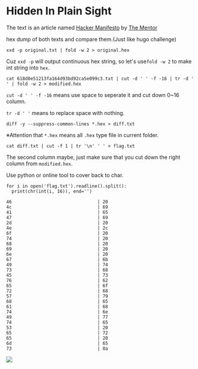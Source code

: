 # **Hidden In Plain Sight**

The text is an article named [Hacker Manifesto](http://www.phrack.org/issues/7/3.html#article) by [The Mentor](https://en.wikipedia.org/wiki/Loyd_Blankenship)

hex dump of both texts and compare them.(Just like hugo challenge)

`xxd -p original.txt | fold -w 2 > original.hex`

Cuz `xxd -p` will output continuous hex string, so let's use`fold -w 2` to make int string into `hex`.

```
cat 618d0e51213fa164d93bd92ca5e099c3.txt | cut -d ' ' -f -16 | tr -d ' ' | fold -w 2 > modified.hex
```

`cut -d ' ' -f -16` means use space to seperate it and cut down 0~16 column.

`tr -d ' '` means to replace space with nothing.

```
diff -y --suppress-common-lines *.hex > diff.txt
```

※Attention that `*.hex` means all `.hex` type file in current folder.

```
cat diff.txt | cut -f 1 | tr '\n' ' ' > flag.txt
```

The second column maybe, just make sure that you cut down the right column from `modified.hex`.

Use python or online tool to cover back to char.

```
for i in open('flag.txt').readline().split():
  print(chr(int(i, 16)), end='')
```

```
46							      |	20
4c							      |	69
41							      |	65
47							      |	69
2d							      |	20
4e							      |	2c
6f							      |	20
74							      |	20
68							      |	20
69							      |	20
6e							      |	20
67							      |	6b
49							      |	74
73							      |	68
45							      |	73
76							      |	62
65							      |	6f
72							      |	68
57							      |	79
68							      |	65
61							      |	68
74							      |	6e
49							      |	77
74							      |	65
53							      |	20
65							      |	72
65							      |	20
6d							      |	65
73							      |	0a
```

![](https://i.imgur.com/dL6oyV1.png)


